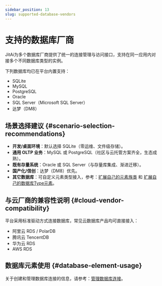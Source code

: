 ```yaml
---
sidebar_position: 13
slug: supported-database-vendors
---
```


# 支持的数据库厂商

JitAi为多个数据库厂商提供了统一的连接管理与访问接口，支持在同一应用内对接多个不同数据库类型的实例。

下列数据库均已在平台内置支持：

- SQLite
- MySQL
- PostgreSQL
- Oracle
- SQL Server（Microsoft SQL Server）
- 达梦（DM8）

## 场景选择建议 {#scenario-selection-recommendations}

- **开发/桌面环境**：默认选择 SQLite（零运维、文件级存储）。
- **通用 OLTP 业务**：MySQL 或 PostgreSQL（社区与云托管方案齐全，生态成熟）。
- **既有存量系统**：Oracle 或 SQL Server（与存量库集成、渐进迁移）。
- **国产化/信创**：达梦（DM8）优先。
- **其它数据库**：可自定义元素类型接入，参考：[扩展自己的元素族类](../../extguide/extend-element-family-classes) 和 [扩展自己的数据库Type元素](../../extguide/extend-database-type-elements)。

## 与云厂商的兼容性说明 {#cloud-vendor-compatibility}

平台采用标准驱动方式连接数据库，常见云数据库产品均可直接接入：

- 阿里云 RDS / PolarDB
- 腾讯云 TencentDB
- 华为云 RDS
- AWS RDS

## 数据库元素使用 {#database-element-usage}

关于创建和管理数据库连接的信息，请参考：[管理数据库连接](./manage-database-connections)。
